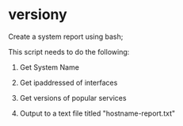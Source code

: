 versiony
========

Create a system report using bash;

This script needs to do the following:

1. Get System Name

2. Get ipaddressed of interfaces

3. Get versions of popular services

4. Output to a text file titled "hostname-report.txt"